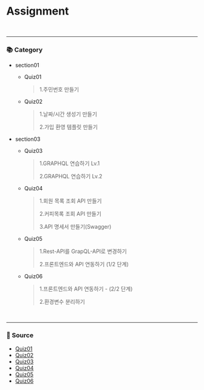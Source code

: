 # Assignment

<br/><hr/>

### 📚 Category

+ section01
  + Quiz01
    > 1.주민번호 만들기
    
  + Quiz02
    > 1.날짜/시간 생성기 만들기
    >
    > 2.가입 환영 템플릿 만들기
    
+ section03
  + Quiz03
    > 1.GRAPHQL 연습하기 Lv.1
    >
    > 2.GRAPHQL 연습하기 Lv.2
    
  + Quiz04
    > 1.회원 목록 조회 API 만들기
    >
    > 2.커피목록 조회 API 만들기
    >
    > 3.API 명세서 만들기(Swagger)
    
  + Quiz05
    > 1.Rest-API를 GrapQL-API로 변경하기
    > 
    > 2.프론트엔드와 API 연동하기 (1/2 단계)
    
  + Quiz06
    > 1.프론트엔드와 API 연동하기 - (2/2 단계)
    > 
    > 2.환경변수 분리하기
    
    
<br><hr/>

### 📜 Source  
+ [Quiz01](https://dingco.notion.site/Quiz-1-74d5b510085b4a709550f65a5e1e6203)
+ [Quiz02](https://dingco.notion.site/Quiz-2-650313aa3945466a8fe526b12059508f)
+ [Quiz03](https://dingco.notion.site/Quiz-3-17241776816e486fbb5906b0f07416e5)
+ [Quiz04](https://dingco.notion.site/Quiz-4-bc04a3cb8515408eb08efb893bb7f7bf)
+ [Quiz05](https://dingco.notion.site/Quiz-5-42d310b9ef7b46458fc2671367f591b7)
+ [Quiz06](https://dingco.notion.site/Quiz-6-232bda87ded04170a1404a8e2f100918)
